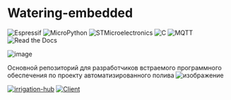 # Watering-embedded

![Espressif](https://img.shields.io/static/v1?style=for-the-badge&message=Espressif&color=E7352C&logo=Espressif&logoColor=FFFFFF&label=)
![MicroPython](https://img.shields.io/static/v1?style=for-the-badge&message=MicroPython&color=2B2728&logo=MicroPython&logoColor=FFFFFF&label=)
![STMicroelectronics](https://img.shields.io/static/v1?style=for-the-badge&message=STMicroelectronics&color=03234B&logo=STMicroelectronics&logoColor=FFFFFF&label=)
![C](https://img.shields.io/static/v1?style=for-the-badge&message=C&color=222222&logo=C&logoColor=A8B9CC&label=)
![MQTT](https://img.shields.io/static/v1?style=for-the-badge&message=MQTT&color=660066&logo=MQTT&logoColor=FFFFFF&label=)
![Read the Docs](https://img.shields.io/static/v1?style=for-the-badge&message=Read+the+Docs&color=8CA1AF&logo=Read+the+Docs&logoColor=FFFFFF&label=)

![image](https://github.com/Bastion-RND/Watering-embedded/assets/40739802/a0d1aaf5-f111-4e32-8c0f-f83fd9ac6e00)

Основной репозиторий для разработчиков встраемого программного обеспечения по проекту автоматизированного полива
![изображение](https://github.com/Bastion-RND/Watering-embedded/assets/40739802/c8617248-1917-4d8a-8801-2b5294613e58)

[![irrigation-hub](https://img.shields.io/badge/Программа-управления-системой-blueviolet)](https://github.com/Bastion-RND/irrigation_hub)
[![Client](https://img.shields.io/badge/Client-приложение-blueviolet)](https://github.com/Bastion-RND/school-lab-client) 

